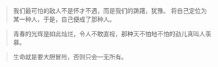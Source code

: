 >我们最可怕的敌人不是怀才不遇，而是我们的踌躇，犹豫。
>将自己定位为某一种人，于是，自己便成了那种人。

>青春的光辉是如此灿烂，令人不敢直视，那种天不怕地不怕的劲儿真叫人羡慕。

>生命就是要大胆冒险，否则只会一无所有。
